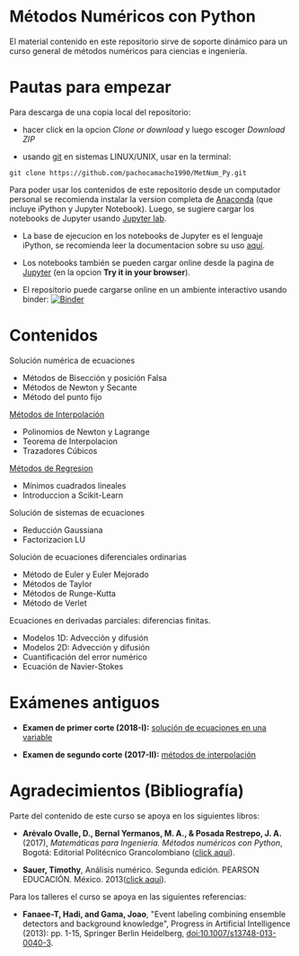 # Métodos Numéricos con Python
El material contenido en este repositorio sirve de soporte dinámico para un curso general de métodos numéricos para ciencias e ingeniería. 

# Pautas para empezar

Para descarga de una copia local del repositorio: 

* hacer click en la opcion _Clone or download_ y luego escoger _Download ZIP_ 

* usando [git](https://git-scm.com/book/en/v2/Getting-Started-Installing-Git) en sistemas LINUX/UNIX, usar en la terminal:
```
git clone https://github.com/pachocamacho1990/MetNum_Py.git
```
Para poder usar los contenidos de este repositorio desde un computador personal se recomienda instalar la version completa de [Anaconda](https://conda.io/docs/user-guide/install/index.html) (que incluye iPython y Jupyter Notebook). Luego, se sugiere cargar los notebooks de Jupyter usando [Jupyter lab](http://jupyterlab.readthedocs.io/en/stable/getting_started/installation.html). 

* La base de ejecucion en los notebooks de Jupyter es el lenguaje iPython, se recomienda leer la documentacion sobre su uso [aquí](http://ipython.org/documentation.html).

* Los notebooks también se pueden cargar online desde la pagina de [Jupyter](http://jupyter.org) (en la opcion **Try it in your browser**). 

* El repositorio puede cargarse online en un ambiente interactivo usando binder: [![Binder](https://mybinder.org/badge.svg)](https://mybinder.org/v2/gh/pachocamacho1990/MetNum_Py/master)

# Contenidos

Solución numérica de ecuaciones

* Métodos de Bisección y posición Falsa
* Métodos de Newton y Secante
* Método del punto fijo

[Métodos de Interpolación](https://github.com/pachocamacho1990/MetNum_Py/tree/master/Interpolacion)

* Polinomios de Newton y Lagrange
* Teorema de Interpolacion
* Trazadores Cúbicos

[Métodos de Regresion](https://github.com/pachocamacho1990/MetNum_Py/tree/master/Regresion)

* Mínimos cuadrados lineales
* Introduccion a Scikit-Learn
    
Solución de sistemas de ecuaciones

* Reducción Gaussiana
* Factorizacion LU

Solución de ecuaciones diferenciales ordinarias

* Método de Euler y Euler Mejorado
* Métodos de Taylor
* Métodos de Runge-Kutta
* Método de Verlet

Ecuaciones en derivadas parciales: diferencias finitas.

* Modelos 1D: Advección y difusión
* Modelos 2D: Advección y difusión
* Cuantificación del error numérico
* Ecuación de Navier-Stokes

# Exámenes antiguos
* **Examen de primer corte (2018-I):** [solución de ecuaciones en una variable](https://github.com/pachocamacho1990/MetNum_Py/blob/master/Examen_1/sol_1erParcial-2018-1.ipynb) 

* **Examen de segundo corte (2017-II):** [métodos de interpolación](https://github.com/pachocamacho1990/MetNum_Py/blob/master/Examen_2/sol_2doParcial-2017-II.ipynb)

# Agradecimientos (Bibliografía)
Parte del contenido de este curso se apoya en los siguientes libros: 

* **Arévalo Ovalle, D., Bernal Yermanos, M. A., & Posada Restrepo, J. A.** (2017), *Matemáticas para Ingeniería. Métodos numéricos con Python*, Bogotá: Editorial Politécnico Grancolombiano ([click aquí](http://editorial.poligran.edu.co/matematicas-para-ingenieria-metodos-numericos-con-python.html#.WtFfwyOZPOQ)). 

* **Sauer, Timothy**, Análisis numérico. Segunda edición. PEARSON EDUCACIÓN. México. 2013([click aquí](http://recursosmcc.pearsonenespanol.com/sauer/)).

Para los talleres el curso se apoya en las siguientes referencias:

* **Fanaee-T, Hadi, and Gama, Joao**, "Event labeling combining ensemble detectors and background knowledge", Progress in Artificial Intelligence (2013): pp. 1-15, Springer Berlin Heidelberg, [doi:10.1007/s13748-013-0040-3](http://dx.doi.org/10.1007/s13748-013-0040-3).
